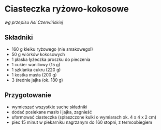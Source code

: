 Ciasteczka ryżowo-kokosowe
==========================

_wg przepisu Asi Czerwińskiej_

Składniki
---------

* 160 g kleiku ryżowego (nie smakowego!)
* 50 g wiórków kokosowych
* 1 płaska łyżeczka proszku do pieczenia
* 1 cukier waniliowy (15 g)
* 1 szklanka cukru (220 g)
* 1 kostka masła (200 g)
* 3 średnie jajka (ok. 180 g)


Przygotowanie
-------------

* wymieszać wszystkie suche składniki
* dodać posiekane masło i jajka, zagnieść
* uformować ciasteczka (spłaszczone kulki o wymiarach ok. 4 x 4 x 2 cm)
* piec 15 minut w piekarniku nagrzanym do 160 stopni, z termoobiegiem
